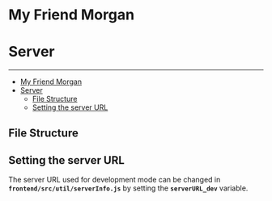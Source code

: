 # My Friend Morgan
# Server
___
- [My Friend Morgan](#my-friend-morgan)
- [Server](#server)
  - [File Structure](#file-structure)
  - [Setting the server URL](#setting-the-server-url)

## File Structure

## Setting the server URL
The server URL used for development mode can be changed in <strong><code>frontend/src/util/serverInfo.js</code></strong> by setting the <strong><code>serverURL_dev</code></strong> variable.